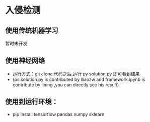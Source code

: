 # 入侵检测
## 使用传统机器学习

   暂时未开发

## 使用神经网络


   * 运行方式：git clone 代码之后,运行 py solution.py 即可看到结果
   * (ps:solution.py is contributed by lliaozw and framework.ipynb is contribute by lining ,you can directly see his result)


## 使用到运行环境：
   * pip install tensorflow pandas numpy sklearn